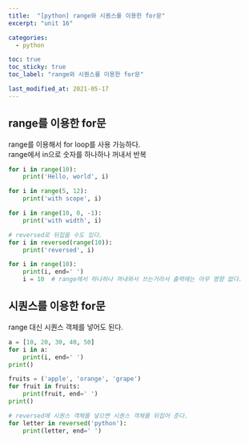 ```yaml
---
title:  "[python] range와 시퀀스를 이용한 for문"
excerpt: "unit 16"

categories:
  - python

toc: true
toc_sticky: true
toc_label: "range와 시퀀스를 이용한 for문"

last_modified_at: 2021-05-17
---
```


## range를 이용한 for문

range를 이용해서 for loop를 사용 가능하다.<br>
range에서 in으로 숫자를 하나하나 꺼내서 반복
```python
for i in range(10):
    print('Hello, world', i)

for i in range(5, 12):
    print('with scope', i)

for i in range(10, 0, -1):
    print('with width', i)

# reversed로 뒤집을 수도 있다.
for i in reversed(range(10)):
    print('reversed', i)

for i in range(10):
    print(i, end=' ')
    i = 10  # range에서 하나하나 꺼내와서 쓰는거라서 출력에는 아무 영향 없다.
```

## 시퀀스를 이용한 for문

range 대신 시퀀스 객체를 넣어도 된다.
```python
a = [10, 20, 30, 40, 50]
for i in a:
    print(i, end=' ')
print()

fruits = ('apple', 'orange', 'grape')
for fruit in fruits:
    print(fruit, end=' ')
print()

# reversed에 시퀀스 객체를 넣으면 시퀀스 객체를 뒤집어 준다.
for letter in reversed('python'):
    print(letter, end=' ')
```